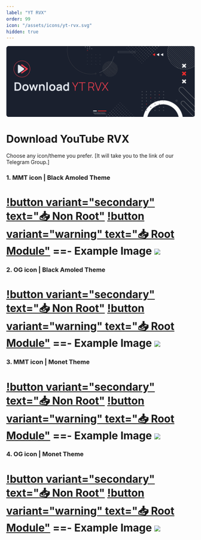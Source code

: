 ```yaml
---
label: "YT RVX"
order: 99
icon: "/assets/icons/yt-rvx.svg"
hidden: true
---
```


![](/assets/cover/download-yt-rvx-cover.png)

# Download YouTube RVX

Choose any icon/theme you prefer. [It will take you to the link of our Telegram Group.]

### 1. MMT icon | Black Amoled Theme
[!button variant="secondary" text="📥 Non Root"](https://t.me/ReVancedBuildMMT/131213) [!button variant="warning" text="📥 Root Module"](https://github.com/kazimmt/RVX-MMT-module/releases/download/19-08/RVX-BLACK-MMT.zip)
==- Example Image
![](https://raw.githubusercontent.com/kazimmt/RVX-Features/website/assets/icon-difference/mmt-black.jpg)
===

### 2. OG icon | Black Amoled Theme
[!button variant="secondary" text="📥 Non Root"](https://t.me/ReVancedBuildMMT/131217) [!button variant="warning" text="📥 Root Module"](https://github.com/kazimmt/RVX-MMT-module/releases/download/19-08/RVX-BLACK-OG.zip)
==- Example Image
![](https://raw.githubusercontent.com/kazimmt/RVX-Features/website/assets/icon-difference/og-black.jpg)
===

### 3. MMT icon | Monet Theme
[!button variant="secondary" text="📥 Non Root"](https://t.me/ReVancedBuildMMT/131221) [!button variant="warning" text="📥 Root Module"](https://github.com/kazimmt/RVX-MMT-module/releases/download/19-08/RVX-MONET-MMT.zip)
==- Example Image
![](https://raw.githubusercontent.com/kazimmt/RVX-Features/website/assets/icon-difference/mmt-monet.jpg)
===

### 4. OG icon | Monet Theme
[!button variant="secondary" text="📥 Non Root"](https://t.me/ReVancedBuildMMT/131233) [!button variant="warning" text="📥 Root Module"](https://github.com/kazimmt/RVX-MMT-module/releases/download/19-08/RVX-MONET-OG.zip)
==- Example Image
![](https://raw.githubusercontent.com/kazimmt/RVX-Features/website/assets/icon-difference/og-monet.jpg)
===
